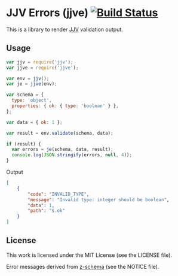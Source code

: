 # JJV Errors (jjve) [![Build Status](https://travis-ci.org/silas/jjve.png?branch=master)](https://travis-ci.org/silas/jjve)

This is a library to render [JJV][jjv] validation output.

## Usage

``` javascript
var jjv = require('jjv');
var jjve = require('jjve');

var env = jjv();
var je = jjve(env);

var schema = {
  type: 'object',
  properties: { ok: { type: 'boolean' } },
};

var data = { ok: 1 };

var result = env.validate(schema, data);

if (result) {
  var errors = je(schema, data, result);
  console.log(JSON.stringify(errors, null, 4));
}
```

Output

``` json
[
    {
        "code": "INVALID_TYPE",
        "message": "Invalid type: integer should be boolean",
        "data": 1,
        "path": "$.ok"
    }
]
```

## License

This work is licensed under the MIT License (see the LICENSE file).

Error messages derived from [z-schema][z-schema] (see the NOTICE file).

[jjv]: https://github.com/acornejo/jjv
[z-schema]: https://github.com/zaggino/z-schema
